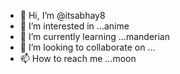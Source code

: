 - 👋 Hi, I’m @itsabhay8
- 👀 I’m interested in ...anime
- 🌱 I’m currently learning ...manderian
- 💞️ I’m looking to collaborate on ...
- 📫 How to reach me ...moon

<!---
itsabhay8/itsabhay8 is a ✨ special ✨ repository because its `README.md` (this file) appears on your GitHub profile.
You can click the Preview link to take a look at your changes.
--->
